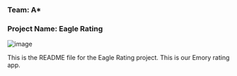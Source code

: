 ### Team: A*
### Project Name: Eagle Rating

![image](https://github.com/henrydierkes/Eagle_Rating/assets/101287371/3626293c-d044-46f1-921d-21210c0536b2)

This is the README file for the Eagle Rating project. 
This is our Emory rating app. 
